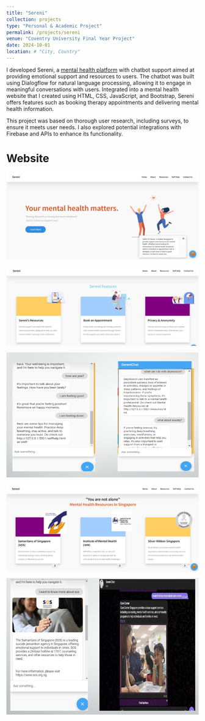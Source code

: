 ```yaml
---
title: "Sereni"
collection: projects
type: "Personal & Academic Project"
permalink: /projects/sereni
venue: "Coventry University Final Year Project"
date: 2024-10-01
location: # "City, Country"
---
```


I developed Sereni, a [mental health platform](https://github.com/juliuschanjq/Sereni) with chatbot support aimed at providing emotional support and resources to users. The chatbot was built using Dialogflow for natural language processing, allowing it to engage in meaningful conversations with users. Integrated into a mental health website that I created using HTML, CSS, JavaScript, and Bootstrap, Sereni offers features such as booking therapy appointments and delivering mental health information.

This project was based on thorough user research, including surveys, to ensure it meets user needs. I also explored potential integrations with Firebase and APIs to enhance its functionality.

Website
======
![](/images/Homepage_Part_1.png)

![](/images/Homepage_Part_3.png)

![](/images/Conversation_flow_3.png)

![](/images/Resouces_Page_1.png)

![](/images/Rich_Response_1.png)






